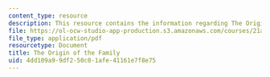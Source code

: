 ```yaml
---
content_type: resource
description: This resource contains the information regarding The Origin of the Family.
file: https://ol-ocw-studio-app-production.s3.amazonaws.com/courses/21a-230j-the-contemporary-american-family-spring-2004/4dd109a99df250c01afe41161e7f8e75_MIT21A_230JS04_originoffamily.pdf
file_type: application/pdf
resourcetype: Document
title: The Origin of the Family
uid: 4dd109a9-9df2-50c0-1afe-41161e7f8e75
---
```

